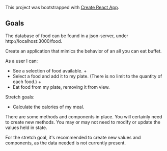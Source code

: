 This project was bootstrapped with [Create React App](https://github.com/facebook/create-react-app).

## Goals
The database of food can be found in a json-server, under http://localhost:3000/food.

Create an application that mimics the behavior of an all you can eat buffet.

As a user I can: 

* See a selection of food available. +
* Select a food and add it to my plate. (There is no limit to the quantity of each food.) +
* Eat food from my plate, removing it from view.

Stretch goals:

* Calculate the calories of my meal.

There are some methods and components in place. You will certainly need to create new methods. You may or may not need to modify or update the values held in state.

For the stretch goal, it's recommended to create new values and components, as the data needed is not currently present.